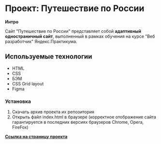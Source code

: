 # Проект: Путешествие по России

**Интро**

Сайт "Путешествие по России" представляет собой **адаптивный одностраничный сайт**, выполненный в рамках обучения на курсе "Веб разработчик" Яндекс.Практикума.

## Используемые технологии
* HTML
* CSS
* БЭМ
* CSS Grid layout
* Figma

### Установка

1. Скачать архив проекта их репозитория
2. Открыть файл index.html в браузере (корректное отображение сайта гарантируется в последних версиях браузеров Chrome, Opera, FireFox)

[**Ссылка на страницу проекта**](https://dmitry-lab.github.io/russian-travel)
